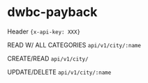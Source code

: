 # dwbc-payback

Header `{x-api-key: XXX}`

READ W/ ALL CATEGORIES
`api/v1/city/:name`

CREATE/READ
`api/v1/city/`

UPDATE/DELETE
`api/v1/city/:name`
